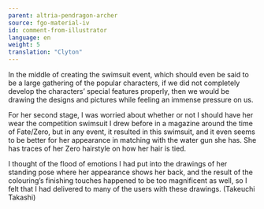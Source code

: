 ```yaml
---
parent: altria-pendragon-archer
source: fgo-material-iv
id: comment-from-illustrator
language: en
weight: 5
translation: "Clyton"
---
```


In the middle of creating the swimsuit event, which should even be said to be a large gathering of the popular characters, if we did not completely develop the characters’ special features properly, then we would be drawing the designs and pictures while feeling an immense pressure on us.

For her second stage, I was worried about whether or not I should have her wear the competition swimsuit I drew before in a magazine around the time of Fate/Zero, but in any event, it resulted in this swimsuit, and it even seems to be better for her appearance in matching with the water gun she has. She has traces of her Zero hairstyle on how her hair is tied.

I thought of the flood of emotions I had put into the drawings of her standing pose where her appearance shows her back, and the result of the colouring’s finishing touches happened to be too magnificent as well, so I felt that I had delivered to many of the users with these drawings. (Takeuchi Takashi)
